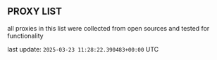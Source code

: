 ## PROXY LIST

all proxies in this list were collected from open sources and tested for functionality

last update: `2025-03-23 11:28:22.390483+00:00` UTC